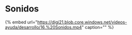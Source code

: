 # Sonidos

{% embed url="https://digi21.blob.core.windows.net/videos-ayuda/desarrollo/16.%20Sonidos.mp4" caption="" %}

